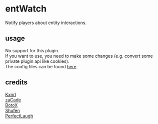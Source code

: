 # entWatch
Notify players about entity interactions.  
  
  
## usage
No support for this plugin.  
If you want to use, you need to make some changes (e.g. convert some private plugin api like cookies).  
The config files can be found [here](https://github.com/fys-csgo/servers-config/tree/master/ZombiEscape/cfg/sourcemod/map-entwatch).  
  
  
## credits
[Kxnrl](https://www.kxnrl.com)  
[zaCade](https://github.com/zaCade)  
[BotoX](https://github.com/BotoX)  
[Shufen](https://github.com/Xectali)  
[PerfectLaugh](https://github.com/PerfectLaugh)  
